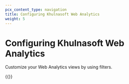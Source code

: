 ```yaml
---
pcx_content_type: navigation
title: Configuring Khulnasoft Web Analytics
weight: 5
---
```


# Configuring Khulnasoft Web Analytics

Customize your Web Analytics views by using filters.

{{<directory-listing>}}
